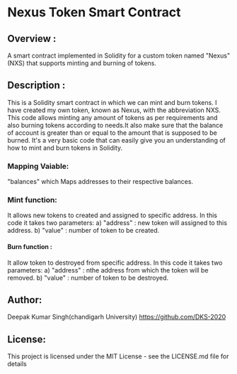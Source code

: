 # Nexus Token Smart Contract

## Overview :
A smart contract implemented in Solidity for a custom token named "Nexus" (NXS) that supports minting and burning of tokens.

## Description :
This is a Solidity smart contract in which we can mint and burn tokens. I have created my own token, known as Nexus, with the abbreviation NXS. This code allows minting any amount of tokens as per requirements and also burning tokens according to needs.It also make sure that the balance of account is greater than or equal to the amount that is supposed to be burned. It's a very basic code that can easily give you an understanding of how to mint and burn tokens in Solidity.

### Mapping Vaiable:
"balances" which Maps addresses to their respective balances.

### Mint function:
It allows new tokens to created and assigned to specific address. In this code it takes two parameters:
a) "address" : new token will assigned to this address.
b) "value"   : number of token to be created.
#### Burn function :
It allow token to destroyed from specific address. In this code it takes two parameters:
a) "address" : nthe address from which the token will be removed.
b) "value"   : number of token to be destroyed.

## Author:
Deepak Kumar Singh(chandigarh University)
https://github.com/DKS-2020

## License:
This project is licensed under the MIT License - see the LICENSE.md file for details

